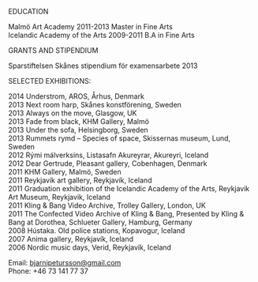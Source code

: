 EDUCATION  

Malmö Art Academy   2011-2013   Master in Fine Arts  
Icelandic Academy of the Arts   2009-2011   B.A in Fine Arts  

GRANTS AND STIPENDIUM  

Sparstiftelsen Skånes stipendium för examensarbete 2013  

SELECTED EXHIBITIONS:  

2014 Understrom, AROS, Århus, Denmark  
2013 Next room harp, Skånes konstförening, Sweden  
2013  Always on the move, Glasgow, UK  
2013   Fade from black, KHM Gallery, Malmö  
2013 Under the sofa, Helsingborg, Sweden  
2013  Rummets rymd – Species of space, Skissernas museum, Lund, Sweden  
2012  Rými málverksins, Listasafn Akureyrar, Akureyri, Iceland  
2012  Dear Gertrude, Pleasant gallery, Cobenhagen, Denmark  
2011  KHM Gallery, Malmö, Sweden  
2011  Reykjavík art gallery, Reykjavík, Iceland  
2011 Graduation exhibition of the Icelandic Academy of the Arts, Reykjavik Art Museum,    Reykjavik, Iceland  
2011  Kling & Bang Video Archive, Trolley Gallery, London, UK  
2011  The Confected Video Archive of Kling & Bang, Presented by Kling & Bang at Dorothea, Schlueter Gallery, Hamburg, Germany  
2008  Hústaka. Old police stations, Kopavogur, Iceland  
2007  Anima gallery, Reykjavík, Iceland  
2006  Nordic music days, Verid, Reykjavík, Iceland

Email: [bjarnipetursson@gmail.com](mailto:bjarnipetursson@gmail.com)  
Phone: +46 73 141 77 37